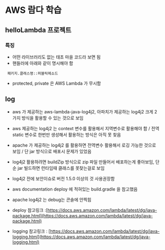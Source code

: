 # AWS 람다 학습 


## helloLambda 프로젝트
### 특징
- 어떤 라이브러리도 없는 태초 마을 코드라 보면 됨
- 핸들러에 아래와 같이 명시해야 함
```text
 패키지.클래스명::퍼블릭메소드
```

- protected, private 은 AWS Lambda 가 무시함



## log
 
- aws 가 제공하는 aws-lambda-java-log4j2, 아파치가 제공하는 log4j2 크게 2가지 방식을 활용할 수 있는 것으로 보임
- aws 제공하는 log4j2 는 context 변수를 활용해서 지역변수로 활용해야 함 / 전역 static 변수로 한번만 생성해서 활용하는 방식은 아직 못 찾음
- apache 가 제공하는 log4j2 를 활용하면 전역변수 활용해서 로깅 가능한 것으로 보임 / 단 jar 방식으로 배포시 문제가 있었음
- log4j2 활용하려면 buildZip 방식으로 zip 파일 만들어서 배포하는게 좋아보임, 단순 jar 빌드하면 런타임때 클래스를 못찾는걸로 보임
- log4j2 전에 보안이슈로 버전 1.5.0 이상의 것 사용권장함
- aws documentation deploy 에 적혀있는 build.gradle 을 참고했음

- apache log4j2 는 debug는 콘솔에 안찍힘

- deploy 참고링크 :[https://docs.aws.amazon.com/lambda/latest/dg/java-package.html](https://docs.aws.amazon.com/lambda/latest/dg/java-package.html)
- logging 참고링크 : [https://docs.aws.amazon.com/lambda/latest/dg/java-logging.html](https://docs.aws.amazon.com/lambda/latest/dg/java-logging.html)